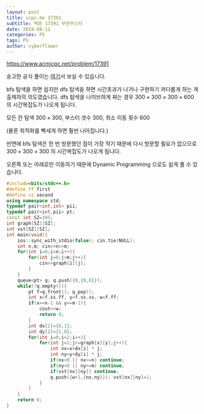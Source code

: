 ```yaml
---
layout: post
title: icpc.me 17391
subtitle: 백준 17391 무한부스터
date: 2019-08-11
categories: PS
tags: PS
author: cyberflower
---
```


<https://www.acmicpc.net/problem/17391>

숭고한 공식 풀이는 [여기](https://drive.google.com/file/d/1XwcQgX81fR_2ULyzXoY1DZ1Y9EsXyu-_/view)서 보실 수 있습니다.

bfs 탐색을 하면 쉽지만 dfs 탐색을 하면 시간초과가 나거나 구현하기 까다롭게 하는 게 출제자의 의도였습니다. dfs 탐색을 나이브하게 짜는 경우 $300\times300\times300\times600$ 의 시간복잡도가 나오게 됩니다.

모든 칸 탐색 $300\times300$, 부스터 갯수 $300$, 최소 이동 횟수 $600$

(물론 최적화를 빡세게 하면 훨씬 나아집니다.)

반면에 bfs 탐색은 한 번 방문했던 점이 가장 작기 때문에 다시 방문할 필요가 없으므로
 $300\times300\times300$ 의 시간복잡도가 나오게 됩니다.

오른쪽 또는 아래로만 이동하기 때문에 Dynamic Programming 으로도 쉽게 풀 수 있습니다.

```cpp
#include<bits/stdc++.h>
#define ff first
#define ss second
using namespace std;
typedef pair<int,int> pii;
typedef pair<int,pii> pt;
const int SZ=305;
int graph[SZ][SZ];
int vst[SZ][SZ];
int main(void){
	ios::sync_with_stdio(false); cin.tie(NULL);
	int n,m; cin>>n>>m;
	for(int i=0;i<n;i++){
		for(int j=0;j<m;j++){
			cin>>graph[i][j];
		}
	}
	queue<pt> q; q.push({0,{0,0}});
	while(!q.empty()){
		pt f=q.front(); q.pop();
		int x=f.ss.ff, y=f.ss.ss, w=f.ff;
		if(x==n-1 && y==m-1){
			cout<<w;
			return 0;
		}
		int dx[2]={0,1};
		int dy[2]={1,0};
		for(int i=0;i<2;i++){
			for(int j=1;j<=graph[x][y];j++){
				int nx=x+dx[i] * j;
				int ny=y+dy[i] * j;
				if(nx<0 || nx>=n) continue;
				if(ny<0 || ny>=m) continue;
				if(vst[nx][ny]) continue;
				q.push({w+1,{nx,ny}}); vst[nx][ny]=1;
			}
		}
	}
	return 0;
}
```
